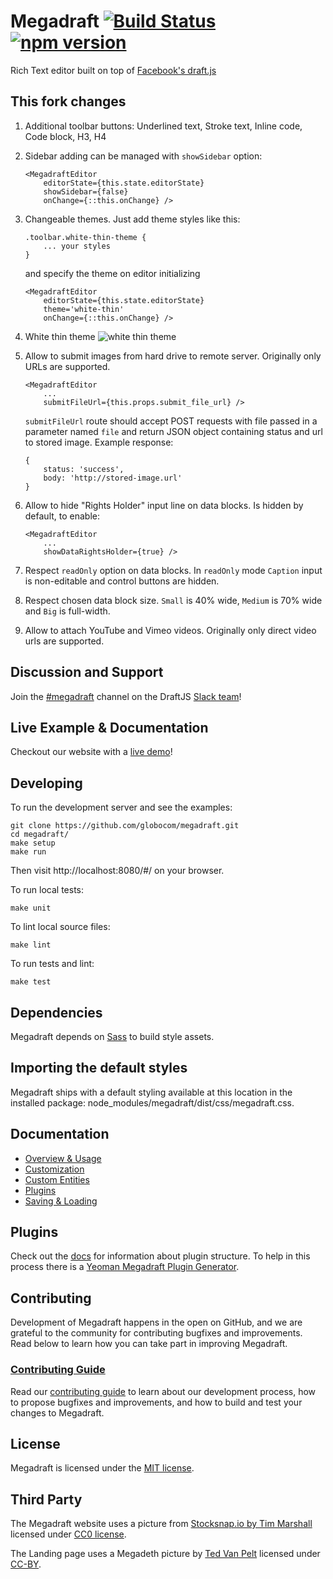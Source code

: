 # Megadraft [![Build Status](https://secure.travis-ci.org/globocom/megadraft.png?branch=master)](https://travis-ci.org/globocom/megadraft) [![npm version](https://img.shields.io/npm/v/megadraft.svg?style=flat)](https://www.npmjs.com/package/megadraft)

Rich Text editor built on top of [Facebook's draft.js](https://github.com/facebook/draft-js)

## This fork changes

1. Additional toolbar buttons: Underlined text, Stroke text, Inline code, Code block, H3, H4
2. Sidebar adding can be managed with `showSidebar` option:
    ```
    <MegadraftEditor
        editorState={this.state.editorState}
        showSidebar={false}
        onChange={::this.onChange} />
    ```
3. Changeable themes. Just add theme styles like this:

    ```
    .toolbar.white-thin-theme {
        ... your styles
    }
    ```

    and specify the theme on editor initializing


    ```
    <MegadraftEditor
        editorState={this.state.editorState}
        theme='white-thin'
        onChange={::this.onChange} />
    ```
4. White thin theme
    ![white thin theme](https://i.imgur.com/i6Y4E1H.png)
    
5. Allow to submit images from hard drive to remote server. Originally only URLs are supported.

    ```
    <MegadraftEditor
        ...
        submitFileUrl={this.props.submit_file_url} />
    ```
    
    `submitFileUrl` route should accept POST requests with file passed in a parameter named `file` and return JSON object containing status and url to stored image. Example response: 
    ```
    { 
        status: 'success', 
        body: 'http://stored-image.url'
    }
    ```
6. Allow to hide "Rights Holder" input line on data blocks. Is hidden by default, to enable:
    ```
    <MegadraftEditor
        ...
        showDataRightsHolder={true} />
    ``` 
7. Respect `readOnly` option on data blocks. In `readOnly` mode `Caption` input is non-editable and control buttons are hidden.
8. Respect chosen data block size. `Small` is 40% wide, `Medium` is 70% wide and `Big` is full-width.
9. Allow to attach YouTube and Vimeo videos. Originally only direct video urls are supported.
    

## Discussion and Support

Join the [#megadraft][megadraft-slack] channel on the DraftJS [Slack team][draftjs-slack]!

## Live Example & Documentation

Checkout our website with a [live demo](http://globocom.github.io/megadraft/)!

## Developing

To run the development server and see the examples:

```
git clone https://github.com/globocom/megadraft.git
cd megadraft/
make setup
make run
```

Then visit http://localhost:8080/#/ on your browser.

To run local tests:

```
make unit
```

To lint local source files:

```
make lint
```

To run tests and lint:

```
make test
```

## Dependencies

Megadraft depends on [Sass](http://sass-lang.com/) to build style assets.


## Importing the default styles

Megadraft ships with a default styling available at this location in the installed package: node_modules/megadraft/dist/css/megadraft.css.


## Documentation

* [Overview & Usage][docs-overview-and-usage]
* [Customization][docs-customization]
* [Custom Entities][docs-custom-entities]
* [Plugins][docs-plugins]
* [Saving & Loading][docs-saving-loading]


## Plugins

Check out the [docs][docs-plugins] for information about plugin structure.
To help in this process there is a [Yeoman Megadraft Plugin Generator][plugin-generator].

## Contributing

Development of Megadraft happens in the open on GitHub, and we are grateful to the community for contributing bugfixes and improvements. Read below to learn how you can take part in improving Megadraft.

### [Contributing Guide](CONTRIBUTING.md)

Read our [contributing guide](CONTRIBUTING.md) to learn about our development process, how to propose bugfixes and improvements, and how to build and test your changes to Megadraft.


## License

Megadraft is licensed under the [MIT license](LICENSE).


## Third Party

The Megadraft website uses a picture from
[Stocksnap.io by Tim Marshall](https://stocksnap.io/photo/K148YZIFJ3) licensed
under [CC0 license](https://stocksnap.io/license).

The Landing page uses a Megadeth picture by [Ted Van Pelt](https://flic.kr/p/7Pr94f)
licensed under [CC-BY](https://creativecommons.org/licenses/by/2.0/).


[plugin-generator]: https://github.com/globocom/generator-megadraft-plugin
[docs-overview-and-usage]: http://globocom.github.io/megadraft/#/docs/overview
[docs-customization]: http://globocom.github.io/megadraft/#/docs/customization
[docs-custom-entities]: http://globocom.github.io/megadraft/#/docs/custom-entities
[docs-plugins]: http://globocom.github.io/megadraft/#/docs/plugins
[docs-saving-loading]: http://globocom.github.io/megadraft/#/docs/saving-loading
[megadraft-slack]: https://draftjs.slack.com/messages/megadraft/
[draftjs-slack]: https://draftjs.herokuapp.com
